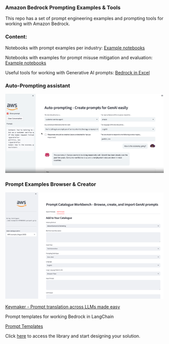 ### Amazon Bedrock Prompting Examples & Tools
This repo has a set of prompt engineering examples and prompting tools for working with Amazon Bedrock.

### Content:

Notebooks with prompt examples per industry:
[Example notebooks](https://github.com/aws-samples/amazon-bedrock-prompting/blob/main/notebooks)

Notebooks with examples for prompt misuse mitigation and evaluation:
[Example notebooks](https://github.com/aws-samples/amazon-bedrock-prompting/blob/main/notebooks)

Useful tools for working with Generative AI prompts:
[Bedrock in Excel](https://github.com/aws-samples/amazon-bedrock-prompting/blob/main/bedrock-excel)

### Auto-Prompting assistant
![Auto-prompting](../../resources/images/auto-prompting.png)


### Prompt Examples Browser & Creator
![Prompt-Examples](../../resources/images/prompts-catalogue.png)

[Keymaker - Prompt translation across LLMs made easy](https://github.com/aws-samples/amazon-bedrock-prompting/blob/main/keymaker)

Prompt templates for working Bedrock in LangChain

[Prompt Templates](https://github.com/aws-samples/amazon-bedrock-prompting/blob/main/prompt_templates)

Click [here](https://github.com/aws-samples/amazon-bedrock-ai-karaoke) to access the library and start designing your solution.